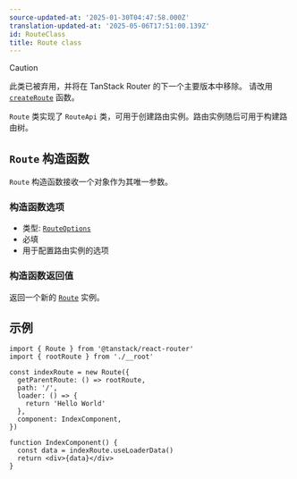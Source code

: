 ```yaml
---
source-updated-at: '2025-01-30T04:47:58.000Z'
translation-updated-at: '2025-05-06T17:51:00.139Z'
id: RouteClass
title: Route class
---
```


> [!CAUTION]
> 此类已被弃用，并将在 TanStack Router 的下一个主要版本中移除。
> 请改用 [`createRoute`](./createRouteFunction.md) 函数。

`Route` 类实现了 `RouteApi` 类，可用于创建路由实例。路由实例随后可用于构建路由树。

## `Route` 构造函数

`Route` 构造函数接收一个对象作为其唯一参数。

### 构造函数选项

- 类型: [`RouteOptions`](./RouteOptionsType.md)
- 必填
- 用于配置路由实例的选项

### 构造函数返回值

返回一个新的 [`Route`](./RouteType.md) 实例。

## 示例

```tsx
import { Route } from '@tanstack/react-router'
import { rootRoute } from './__root'

const indexRoute = new Route({
  getParentRoute: () => rootRoute,
  path: '/',
  loader: () => {
    return 'Hello World'
  },
  component: IndexComponent,
})

function IndexComponent() {
  const data = indexRoute.useLoaderData()
  return <div>{data}</div>
}
```
